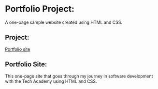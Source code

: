 # Portfolio Project:
 A one-page sample website created using HTML and CSS.
 
## Project:
[Portfolio site](https://nardos-tekle.github.io/)
  
## Portfolio Site:
This one-page site that goes through my journey in software development with the Tech Academy using HTML and CSS. 
